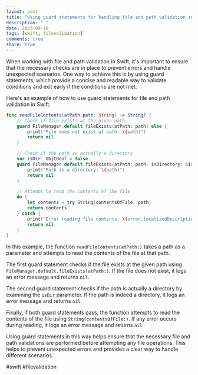 ```yaml
---
layout: post
title: "Using guard statements for handling file and path validation in Swift"
description: " "
date: 2023-09-18
tags: [swift, filevalidation]
comments: true
share: true
---
```


When working with file and path validation in Swift, it's important to ensure that the necessary checks are in place to prevent errors and handle unexpected scenarios. One way to achieve this is by using guard statements, which provide a concise and readable way to validate conditions and exit early if the conditions are not met.

Here's an example of how to use guard statements for file and path validation in Swift:

```swift
func readFileContents(atPath path: String) -> String? {
    // Check if file exists at the given path
    guard FileManager.default.fileExists(atPath: path) else {
        print("File does not exist at path: \(path)")
        return nil
    }

    // Check if the path is actually a directory
    var isDir: ObjCBool = false
    guard FileManager.default.fileExists(atPath: path, isDirectory: &isDir), isDir.boolValue == false else {
        print("Path is a directory: \(path)")
        return nil
    }

    // Attempt to read the contents of the file
    do {
        let contents = try String(contentsOfFile: path)
        return contents
    } catch {
        print("Error reading file contents: \(error.localizedDescription)")
        return nil
    }
}
```

In this example, the function `readFileContents(atPath:)` takes a path as a parameter and attempts to read the contents of the file at that path. 

The first guard statement checks if the file exists at the given path using `FileManager.default.fileExists(atPath:)`. If the file does not exist, it logs an error message and returns `nil`.

The second guard statement checks if the path is actually a directory by examining the `isDir` parameter. If the path is indeed a directory, it logs an error message and returns `nil`.

Finally, if both guard statements pass, the function attempts to read the contents of the file using `String(contentsOfFile:)`. If any error occurs during reading, it logs an error message and returns `nil`.

Using guard statements in this way helps ensure that the necessary file and path validations are performed before attempting any file operations. This helps to prevent unexpected errors and provides a clear way to handle different scenarios.

#swift #filevalidation